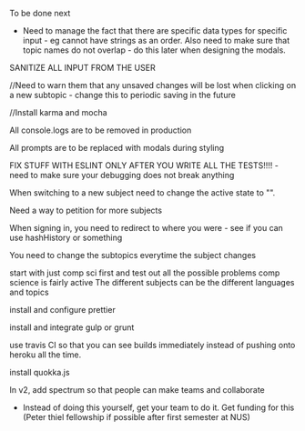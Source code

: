 To be done next
  - Need to manage the fact that there are specific data types for specific input - eg cannot have strings as an order. Also need to make sure that topic names do not overlap - do this later when designing the modals.

SANITIZE ALL INPUT FROM THE USER

//Need to warn them that any unsaved changes will be lost when clicking on a new subtopic - change this to periodic saving in the future


//Install karma and mocha


All console.logs are to be removed in production

All prompts are to be replaced with modals during styling

FIX STUFF WITH ESLINT ONLY AFTER YOU WRITE ALL THE TESTS!!!! - need to make sure your debugging does not break anything

When switching to a new subject need to change the active state to "".

Need a way to petition for more subjects

When signing in, you need to redirect to where you were - see if you can use hashHistory or something

You need to change the subtopics everytime the subject changes

start with just comp sci first and test out all the possible problems
  comp science is fairly active
  The different subjects can be the different languages and topics

install and configure prettier

install and integrate gulp or grunt

use travis CI so that you can see builds immediately instead of pushing onto heroku all the time.

install quokka.js

In v2, add spectrum so that people can make teams and collaborate
  - Instead of doing this yourself, get your team to do it. Get funding for this (Peter thiel fellowship if possible after first semester at NUS)
